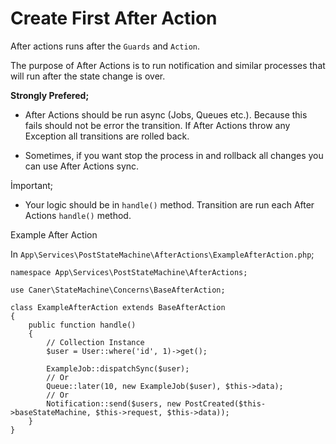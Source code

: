 


# Create First After Action
After actions runs after the `Guards` and `Action`.

The purpose of After Actions is to run notification 
and similar processes that will run after the state 
change is over.

**Strongly Prefered;**
- After Actions should be run async (Jobs, Queues etc.).
  Because this fails should not be error the transition.
  If After Actions throw any Exception all transitions are rolled back.
  
- Sometimes, if you want stop the process in and rollback all changes
you can use After Actions sync.
  
İmportant;

- Your logic should be in `handle()` method.
  Transition are run each After Actions `handle()` method.
  
Example After Action

In `App\Services\PostStateMachine\AfterActions\ExampleAfterAction.php`;

    namespace App\Services\PostStateMachine\AfterActions;

    use Caner\StateMachine\Concerns\BaseAfterAction;

    class ExampleAfterAction extends BaseAfterAction
    {
        public function handle()
        {
            // Collection Instance
            $user = User::where('id', 1)->get();
    
            ExampleJob::dispatchSync($user);
            // Or
            Queue::later(10, new ExampleJob($user), $this->data);
            // Or
            Notification::send($users, new PostCreated($this->baseStateMachine, $this->request, $this->data));
        }
    }
